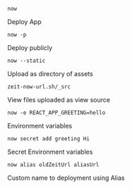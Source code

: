 ```console
now
```

Deploy App

```console
now -p
```

Deploy publicly

```console
now --static
```

Upload as directory of assets

```console
zeit-now-url.sh/_src
```

View files uploaded as view source

```console
now -e REACT_APP_GREETING=hello

```

Environment variables

```console
now secret add greeting Hi

```

Secret Environment variables

```console
now alias oldZeitUrl aliasUrl

```

Custom name to deployment using Alias
